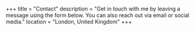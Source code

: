 +++
title = "Contact"
description = "Get in touch with me by leaving a message using the form below. You can also reach out via email or social media."
location = "London, United Kingdom"
+++
